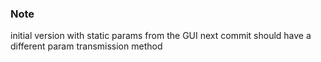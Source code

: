 ### Note
initial version with static params from the GUI
next commit should have a different param transmission method
